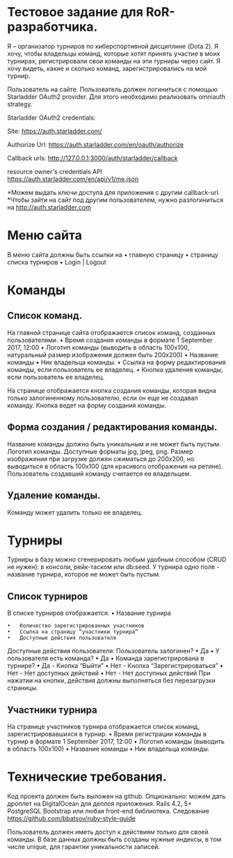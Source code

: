 
# Тестовое задание для RoR-разработчика.
Я – организатор турниров по киберспортивной дисциплине (Dota 2).
Я хочу, чтобы владельцы команд, которые хотят принять участие в моих турнирах, регистрировали свои команды на эти турниры через сайт.
Я хочу видеть, какие и сколько команд, зарегистрировались на мой турнир.

Пользователь на сайте.
Пользователь должен логиниться с помощью Starladder OAuth2 provider. Для этого необходимо реализовать omniauth strategy.

Starladder OAuth2 credentials:

Site:
https://auth.starladder.com/

Authorize Url:
https://auth.starladder.com/en/oauth/authorize

Callback urls:
http://127.0.0.1:3000/auth/starladder/callback

resource owner's credentials API
https://auth.starladder.com/en/api/v1/me.json


*Можем выдать ключи доступа для приложения с другим callback-url.
*Чтобы зайти на сайт под другим пользователем, нужно разлогиниться на http://auth.starladder.com

# Меню сайта
В меню сайта должны быть ссылки на
	•	главную страницу
	•	страницу списка турниров
	•	Login | Logout


# Команды

## Список команд.
На главной странице сайта отображается список команд, созданных пользователями.
	•	Время создания команды в формате 1 September 2017, 12:00
	•	Логотип команды (выводить в область 100х100, натуральный размер изображения должен быть 200х200)
	•	Название команды
	•	Ник владельца команды.
	•	Ссылка на форму редактирования команды, если пользователь ее владелец.
	•	Кнопка удаления команды, если пользователь ее владелец.

На странице отображается кнопка создания команды, которая видна только залогиненному пользователю, если он еще не создавал команду. Кнопка ведет на форму создания команды.

## Форма создания / редактирования команды.
Название команды должно быть уникальным и не может быть пустым.
Логотип команды. Доступные форматы jpg, jpeg, png. Размер изображения при загрузке должен сжиматься до 200х200, но выводиться в область 100х100 (для красивого отображения на ретине).
Пользователь создавший команду считается ее владельцем.

## Удаление команды.
Команду может удалить только ее владелец.

# Турниры
Турниры в базу можно сгенерировать любым удобным способом (CRUD не нужен): в консоли, рейк-таском или db:seed.
У турнира одно поле - название турнира, которое не может быть пустым.

## Список турниров
В списке турниров отображается:
	•	Название турнира

	•	Количество зарегистрированных участников
	•	Ссылка на страницу “участники турнира”
	•	Доступные действия пользователя

Доступные действия пользователя: Пользователь залогинен?
	•	Да
	•	У пользователя есть команда?
	•	Да
	•	Команда зарегистрирована в турнире?
	•	Да - Кнопка “Выйти”
	•	Нет - Кнопка “Зарегистрироваться”
	•	Нет - Нет доступных действий
	•	Нет - Нет доступных действий
При нажатии на кнопки, действия должны выполняться без перезагрузки страницы.

## Участники турнира
На странице участников турнира отображается список команд, зарегистрировавшихся в турнир.
	•	Время регистрации команды в турнир в формате 1 September 2017, 12:00
	•	Логотип команды (выводить в область 100х100)
	•	Название команды
	•	Ник владельца команды.

# Технические требования.
Код проекта должен быть выложен на github.
Опционально: можем дать дроплет на DigitalOcean для деплоя приложения. Rails 4.2, 5+
PostgreSQL
Bootstrap или любая front-end библиотека. Следование https://github.com/bbatsov/ruby-style-guide

Пользователь должен иметь доступ к действиям только для своей команды.
В базе данных должны быть созданы нужные индексы, в том числе unique, для гарантии уникальности записей.

